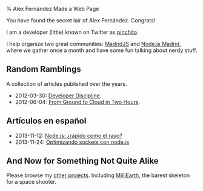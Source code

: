 % Alex Fernández Made a Web Page

You have found the secret lair of Alex Fernández. Congrats!

I am a developer (little) known on Twitter as [pinchito](https://twitter.com/pinchito).

I help organize two great communities: [MadridJS](http://www.meetup.com/es/madridjs/) and [Node.js Madrid](http://www.meetup.com/es/Node-js-Madrid/),
where we gather once a month and have some fun talking about nerdy stuff.

## Random Ramblings

A collection of articles published over the years.

* 2012-03-30: [Developer Discipline](developer-discipline.html).
* 2012-06-04: [From Ground to Cloud in Two Hours](from-ground-to-cloud.html).

## Artículos en español

* 2013-11-12: [Node.js: ¿rápido como el rayo?](nodejs-rapido-como-el-rayo.html)
* 2013-11-24: [Optimizando sockets con node.js](optimizando-sockets.html)

## And Now for Something Not Quite Alike

Please browse my [other projects](https://github.com/alexfernandez/).
Including [MilliEarth](http://milliearth.org/), the barest skeleton for a space shooter.

